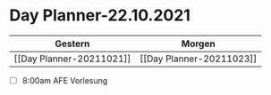 
Day Planner-22.10.2021
======================
  
| Gestern | Morgen |  
| ------- | ------ |  
| [[Day Planner-20211021]] | [[Day Planner-20211023]] |  
- [ ] 8:00am    AFE Vorlesung